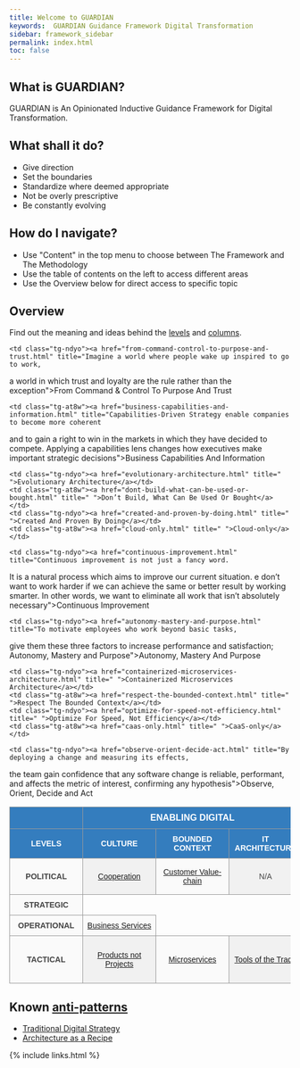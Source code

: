 ```yaml
---
title: Welcome to GUARDIAN
keywords:  GUARDIAN Guidance Framework Digital Transformation
sidebar: framework_sidebar
permalink: index.html
toc: false
---
```


## What is GUARDIAN?
GUARDIAN is An Opinionated Inductive Guidance Framework for Digital Transformation.

## What shall it do?
* Give direction
* Set the boundaries
* Standardize where deemed appropriate
* Not be overly prescriptive
* Be constantly evolving

## How do I navigate?
* Use "Content" in the top menu to choose between The Framework and The Methodology
* Use the table of contents on the left to access different areas
* Use the Overview below for direct access to specific topic


## Overview
Find out the meaning and ideas behind the [levels](levels.html) and [columns](columns.html).

<style type="text/css">
.tg  {border-collapse:collapse;border-spacing:0;border-color:#999;vertical-align:middle}
.tg td{font-family:Arial, sans-serif;font-size:14px;padding:10px 5px;border-style:solid;border-width:1px;overflow:hidden;word-break:normal;border-color:#999;color:#444;background-color:#FAFAFA; text-align:center;vertical-align:middle}
.tg th{font-family:Arial, sans-serif;font-size:14px;font-weight:normal;padding:10px 5px;border-style:solid;border-width:1px;overflow:hidden;word-break:normal;border-color:#999;color:#fff;background-color:#347DBE; text-align:center;vertical-align:middle}
.tg .tg-gzvs{font-weight:bold;color:#444444;vertical-align:middle}
.tg .tg-ndyo{background-color:#f1f1f1;color:#444444;vertical-align:middle}
.tg .tg-7buf{background-color:#f1f1f1;color:#444444;vertical-align:middle}
.tg .tg-br8q{font-weight:bold;background-color:#347DBE;color:#ffffff;vertical-align:middle;min-width:120px;}
.tg .tg-ugn7{background-color:#347DBE;font-weight:bold;color:#ffffff;vertical-align:middle;min-width:120px;}
.tg .tg-yp41{font-size:16px; font-weight:bold;color:#ffffff;vertical-align:middle}
.tg .tg-yp42{font-size:16px; font-weight:bold;color:#ffffff;vertical-align:middle}
.tg .tg-6nvl{font-weight:bold;color:#444444;vertical-align:middle}
.tg .tg-at8w{color:#444444;vertical-align:middle}
.tg .tg-csp5{color:#444444;vertical-align:middle}
</style>
<table class="tg">
  <tr>
    <th class="tg-yp41" colspan="1"></th>
    <th class="tg-yp42" colspan="3">ENABLING DIGITAL</th>
    <th class="tg-yp42" colspan="4">BEING DIGITAL</th>
  </tr>
  <tr>
    <td class="tg-br8q">LEVELS</td>
    <td class="tg-ugn7">CULTURE</td>
    <td class="tg-br8q">BOUNDED CONTEXT</td>
    <td class="tg-ugn7">IT ARCHITECTURE</td>
    <td class="tg-br8q">BUILD</td>
    <td class="tg-ugn7">SHIP</td>
    <td class="tg-br8q">RUN</td>
    <td class="tg-ugn7">CHANGE</td>
  </tr>
  <tr>
    <td class="tg-6nvl">POLITICAL</td>
    <td class="tg-ndyo"><a href="cooperation.html" title=" ">Cooperation</a></td>
    <td class="tg-at8w"><a href="customer-value-chain.html" title=" ">Customer Value-chain</a></td>
    <td class="tg-ndyo"><p title="Not Applicable">N/A</p></td>
    <td class="tg-at8w"><a href="open-source-first.html" title=" ">Open Source First</a></td>
    <td class="tg-ndyo"><a href="time-to-customer-value.html" title=" ">Time to Customer Value</a></td>
    <td class="tg-at8w"><p title="Not Applicable">N/A</p></td>
    <td class="tg-ndyo"><p title="Not Applicable">N/A</p></td>
  </tr>
  <tr>
    <td class="tg-6nvl">STRATEGIC</td>

    <td class="tg-ndyo"><a href="from-command-control-to-purpose-and-trust.html" title="Imagine a world where people wake up inspired to go to work,
a world in which trust and loyalty are the rule rather than the exception">From Command & Control To Purpose And Trust</a></td>

    <td class="tg-at8w"><a href="business-capabilities-and-information.html" title="Capabilities-Driven Strategy enable companies to become more coherent
and to gain a right to win in the markets in which they have decided to compete.
Applying a capabilities lens changes how executives make important strategic decisions">Business Capabilities And Information</a></td>

    <td class="tg-ndyo"><a href="evolutionary-architecture.html" title=" ">Evolutionary Architecture</a></td>
    <td class="tg-at8w"><a href="dont-build-what-can-be-used-or-bought.html" title=" ">Don’t Build, What Can Be Used Or Bought</a></td>
    <td class="tg-ndyo"><a href="created-and-proven-by-doing.html" title=" ">Created And Proven By Doing</a></td>
    <td class="tg-at8w"><a href="cloud-only.html" title=" ">Cloud-only</a></td>

    <td class="tg-ndyo"><a href="continuous-improvement.html" title="Continuous improvement is not just a fancy word.
It is a natural process which aims to improve our current situation.
e don’t want to work harder if we can achieve the same or better
result by working smarter. In other words, we want to eliminate all
work that isn’t absolutely necessary">Continuous Improvement</a></td>

  </tr>
  <tr>
    <td class="tg-6nvl">OPERATIONAL</td>

    <td class="tg-ndyo"><a href="autonomy-mastery-and-purpose.html" title="To motivate employees who work beyond basic tasks,
give them these three factors to increase performance
and satisfaction; Autonomy, Mastery and Purpose">Autonomy, Mastery And Purpose</a></td>
    <td class="tg-at8w"><a href="business-services.html" title=" ">Business Services</a></td>

    <td class="tg-ndyo"><a href="containerized-microservices-architecture.html" title=" ">Containerized Microservices Architecture</a></td>
    <td class="tg-at8w"><a href="respect-the-bounded-context.html" title=" ">Respect The Bounded Context</a></td>
    <td class="tg-ndyo"><a href="optimize-for-speed-not-efficiency.html" title=" ">Optimize For Speed, Not Efficiency</a></td>
    <td class="tg-at8w"><a href="caas-only.html" title=" ">CaaS-only</a></td>

    <td class="tg-ndyo"><a href="observe-orient-decide-act.html" title="By deploying a change and measuring its effects,
  the team gain confidence that any software change
  is reliable, performant, and affects the metric of
  interest, confirming any hypothesis">Observe, Orient, Decide and Act</a></td>

  </tr>
  <tr>
    <td class="tg-gzvs">TACTICAL</td>
    <td class="tg-7buf"><a href="products-not-projects.html" title=" ">Products not Projects</a></td>
    <td class="tg-csp5"><a href=" " title=" ">Microservices</a></td>
    <td class="tg-7buf"><a href="tools-of-the-trade.html" title=" ">Tools of the Trade</a></td>
    <td class="tg-csp5"><a href="we-make.html" title=" ">“We Make A Living By What We Get. We Make A Life By What We Give.”</a></td>
    <td class="tg-7buf"><a href="continuous-deployment.html" title=" ">Continuous Deployment</a></td>
    <td class="tg-csp5"><a href="you-build-it-you-run-it.html" title=" ">“You Build It, You Run It.”</a></td>
    <td class="tg-7buf"><a href="metrics-driven-development.html" title="Metrics-Driven Development (MDD) The use of real-time metrics to drive
rapid, precise, and granular software iterations. MDD is an emerging term
developing from the practices of continuous integration, continuous delivery,
dev ops, and agile software methodologies">Metrics-Driven Development</a></td>
  </tr>
</table>

## Known [anti-patterns](http://martinfowler.com/bliki/AntiPattern.html)
* [Traditional Digital Strategy](https://www.thoughtworks.com/insights/blog/digital-strategy-dead)
* [Architecture as a Recipe](http://doveltech.com/innovation/the-beginning-of-the-end-for-enterprise-architecture-frameworks/)


{% include links.html %}
